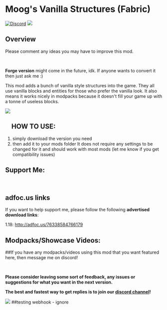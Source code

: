 # Moog's Vanilla Structures (Fabric)

[![Discord](https://img.shields.io/discord/869218732650688543?label=Discord&style=for-the-badge)](https://discord.com/invite/6VCTUawBz6) [![](https://img.shields.io/badge/My-projects-orange?style=for-the-badge&logo=curseforge)](https://www.curseforge.com/members/finn3253/projects)
&nbsp;

**Overview**
------------
Please comment any ideas you may have to improve this mod.

&nbsp;

**Forge version** might come in the future, idk. If anyone wants to convert it then just ask me :)
&nbsp;

This mod adds a bunch of vanilla style structures into the game. They all use vanilla blocks and entities for those who prefer the vanilla look. It also means it works nicely in modpacks because it doesn't fill your game up with a tonne of useless blocks.
&nbsp;

<img src="https://imgur.com/fOVdNQj.png">

&nbsp;
&nbsp;
**HOW TO USE:**
---------------

1. simply download the version you need
2. then add it to your mods folder
It does not require any settings to be changed for it and should work with most mods (let me know if you get compatibility issues)
&nbsp;

**Support Me:**
-----------------
&nbsp;

## adfoc.us links

If you want to help support me, please follow the following **advertised download links**:

1.18: http://adfoc.us/76338584766179
&nbsp;



**Modpacks/Showcase Videos:**
-----------------

##If you have any modpacks/videos using this mod that you want featured here, then message me on discord!
&nbsp;

&nbsp;

**Please consider leaving some sort of feedback, any issues or suggestions for what you want in the next version.**

**The best and fastest way to get replies is to join our [discord channel](https://discord.gg/S5nffJbuvA)!**

[![](https://i.imgur.com/sfAmR3Y.png)](https://discord.gg/S5nffJbuvA)
##testing webhook - ignore
